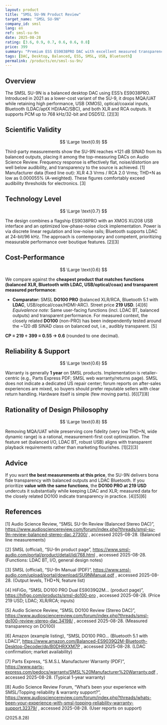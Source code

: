 ```yaml
---
layout: product
title: "SMSL SU-9N Product Review"
target_name: "SMSL SU-9N"
company_id: smsl
lang: en
ref: smsl-su-9n
date: 2025-08-28
rating: [3.6, 0.9, 0.7, 0.6, 0.6, 0.8]
price: 399
summary: "Premium ESS ES9038PRO DAC with excellent measured transparency; cost-performance is constrained by cheaper LDAC/XLR rivals"
tags: [DAC, Desktop, Balanced, ESS, SMSL, USB, Bluetooth]
permalink: /products/en/smsl-su-9n/
---
```


## Overview

The SMSL SU-9N is a balanced desktop DAC using ESS’s ES9038PRO. Introduced in 2021 as a lower-cost variant of the SU-9, it drops MQA/UAT while retaining high performance, USB (XMOS), optical/coaxial inputs, Bluetooth (LDAC/aptX HD/AAC/SBC), and both XLR and RCA outputs. It supports PCM up to 768 kHz/32-bit and DSD512. [2][3]

## Scientific Validity

$$ \Large \text{0.9} $$

Third-party measurements show the SU-9N reaches ≈121 dB SINAD from its balanced outputs, placing it among the top-measuring DACs on Audio Science Review. Frequency response is effectively flat, noise/distortion are well below audibility, and transparency to the source is achieved. [1]  
Manufacturer data (fixed line out): XLR 4.3 Vrms / RCA 2.0 Vrms; THD+N as low as 0.000055% (A-weighted). These figures comfortably exceed audibility thresholds for electronics. [3]

## Technology Level

$$ \Large \text{0.7} $$

The design combines a flagship ES9038PRO with an XMOS XU208 USB interface and an optimized low-phase-noise clock implementation. Power is via discrete linear regulation and low-noise rails; Bluetooth supports LDAC at 24-bit/96 kHz. The approach is contemporary and competent, prioritizing measurable performance over boutique features. [2][3]

## Cost-Performance

$$ \Large \text{0.6} $$

We compare against the **cheapest product that matches functions (balanced XLR, Bluetooth with LDAC, USB/optical/coax) and transparent measured performance**:

- **Comparator:** SMSL **DO100 PRO** (balanced XLR/RCA, Bluetooth 5.1 with **LDAC**, USB/optical/coax/HDMI-ARC). Street price **219 USD**. [4][6]  
  *Equivalence note:* Same user-facing functions (incl. LDAC BT, balanced outputs) and transparent performance. For measured context, the closely related **DO100** (non-PRO) has been independently tested around the ~120 dB SINAD class on balanced out, i.e., audibly transparent. [5]

**CP = 219 ÷ 399 = 0.55 → 0.6** (rounded to one decimal).

## Reliability & Support

$$ \Large \text{0.6} $$

Warranty is generally **1 year** on SMSL products. Implementation is retailer-centric (e.g., Parts Express PDF; SMSL web warranty/returns page). SMSL does not indicate a dedicated US repair center; forum reports on after-sales experiences are mixed, so buyers should prefer reputable sellers with clear return handling. Hardware itself is simple (few moving parts). [6][7][8]

## Rationality of Design Philosophy

$$ \Large \text{0.8} $$

Removing MQA/UAT while preserving core fidelity (very low THD+N, wide dynamic range) is a rational, measurement-first cost optimization. The feature set (balanced I/O, LDAC BT, robust USB) aligns with transparent playback requirements rather than marketing flourishes. [1][2][3]

## Advice

If you want **the best measurements at this price**, the SU-9N delivers bona fide transparency with balanced outputs and LDAC Bluetooth. If you prioritize **value with the same functions**, the **DO100 PRO at 219 USD** undercuts it substantially while keeping LDAC and XLR; measured data for the closely related DO100 indicate transparency in practice. [4][5][6]

## References

[1] Audio Science Review, “SMSL SU-9n Review (Balanced Stereo DAC)”, https://www.audiosciencereview.com/forum/index.php?threads/smsl-su-9n-review-balanced-stereo-dac.27300/ , accessed 2025-08-28. (Balanced line measurements)

[2] SMSL (official), “SU-9n product page”, https://www.smsl-audio.com/portal/product/detail/id/768.html , accessed 2025-08-28. (Functions: LDAC BT, I/O, general design notes)

[3] SMSL (official), “SU-9n Manual (PDF)”, https://www.smsl-audio.com/upload/portal/download/SU9NManual.pdf , accessed 2025-08-28. (Output levels, THD+N, feature list)

[4] HiFiGo, “SMSL DO100 PRO Dual ES9039Q2M… (product page)”, https://hifigo.com/products/smsl-do100-pro , accessed 2025-08-28. (Price 219 USD; LDAC; XLR/RCA; inputs)

[5] Audio Science Review, “SMSL DO100 Review (Stereo DAC)”, https://www.audiosciencereview.com/forum/index.php?threads/smsl-do100-review-stereo-dac.34198/ , accessed 2025-08-28. (Measured transparency on DO100)

[6] Amazon (example listing), “SMSL DO100 PRO… (Bluetooth 5.1 with LDAC)”, https://www.amazon.com/Balanced-ES9039Q2M-Bluetooth-Desktop-Decoder/dp/B0DHRXXM7P , accessed 2025-08-28. (LDAC confirmation; market availability)

[7] Parts Express, “S.M.S.L Manufacturer Warranty (PDF)”, https://www.parts-express.com/pedocs/warranty/SMSL%20Manufacturer%20Warranty.pdf , accessed 2025-08-28. (Typical 1-year warranty)

[8] Audio Science Review Forum, “What’s been your experience with SMSL/Topping reliability & warranty support?”, https://www.audiosciencereview.com/forum/index.php?threads/whats-been-your-experience-with-smsl-topping-reliability-warranty-support.32379/ , accessed 2025-08-28. (User reports on support)
  
(2025.8.28)


